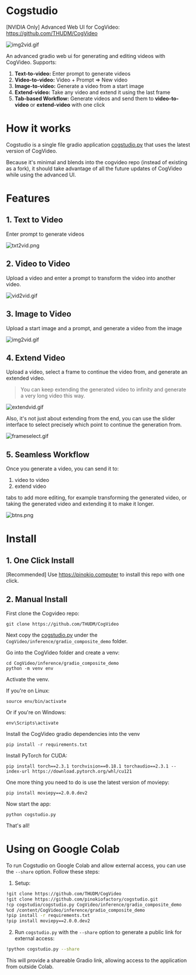 # Cogstudio

[NVIDIA Only] Advanced Web UI for CogVideo: https://github.com/THUDM/CogVideo

![img2vid.gif](img2vid.gif)

An advanced gradio web ui for generating and editing videos with CogVideo. Supports:

1. **Text-to-video:** Enter prompt to generate videos
2. **Video-to-video:** Video + Prompt => New video
3. **Image-to-video:** Generate a video from a start image
4. **Extend-video:** Take any video and extend it using the last frame
5. **Tab-based Workflow:** Generate videos and send them to **video-to-video** or **extend-video** with one click

# How it works

Cogstudio is a single file gradio application [cogstudio.py](cogstudio.py) that uses the latest version of CogVideo.

Because it's minimal and blends into the cogvideo repo (instead of existing as a fork), it should take advantage of all the future updates of CogVideo while using the advanced UI.


# Features

## 1. Text to Video

Enter prompt to generate videos

![txt2vid.png](txt2vid.png)

## 2. Video to Video

Upload a video and enter a prompt to transform the video into another video.

![vid2vid.gif](vid2vid.gif)

## 3. Image to Video

Upload a start image and a prompt, and generate a video from the image

![img2vid.gif](img2vid.gif)

## 4. Extend Video

Upload a video, select a frame to continue the video from, and generate an extended video.

> You can keep extending the generated video to infinity and generate a very long video this way.

![extendvid.gif](extendvid.gif)

Also, it's not just about extending from the end, you can use the slider interface to select precisely which point to continue the generation from.

![frameselect.gif](frameselect.gif)

## 5. Seamless Workflow

Once you generate a video, you can send it to:

1. video to video
2. extend video

tabs to add more editing, for example transforming the generated video, or taking the generated video and extending it to make it longer.

![btns.png](btns.png)



# Install

## 1. One Click Install

[Recommended] Use https://pinokio.computer to install this repo with one click.


## 2. Manual Install

First clone the Cogvideo repo:

```
git clone https://github.com/THUDM/CogVideo
```

Next copy the [cogstudio.py](cogstudio.py) under the `CogVideo/inference/gradio_composite_demo` folder.

Go into the CogVideo folder and create a venv:

```
cd CogVideo/inference/gradio_composite_demo
python -m venv env
```

Activate the venv.

If you're on Linux:

```
source env/bin/activate
```

Or if you're on Windows:

```
env\Scripts\activate
```

Install the CogVideo gradio dependencies into the venv

```
pip install -r requirements.txt
```

Install PyTorch for CUDA:

```
pip install torch==2.3.1 torchvision==0.18.1 torchaudio==2.3.1 --index-url https://download.pytorch.org/whl/cu121
```

One more thing you need to do is use the latest version of moviepy:

```
pip install moviepy==2.0.0.dev2
```

Now start the app:

```
python cogstudio.py
```

That's all!


# Using on Google Colab

To run Cogstudio on Google Colab and allow external access, you can use the `--share` option. Follow these steps:

1. Setup:

```bash
!git clone https://github.com/THUDM/CogVideo
!git clone https://github.com/pinokiofactory/cogstudio.git
!cp cogstudio/cogstudio.py CogVideo/inference/gradio_composite_demo
%cd /content/CogVideo/inference/gradio_composite_demo
!pip install -r requirements.txt
!pip install moviepy==2.0.0.dev2
```

2. Run `cogstudio.py` with the `--share` option to generate a public link for external access:

```bash
!python cogstudio.py --share
```

This will provide a shareable Gradio link, allowing access to the application from outside Colab.